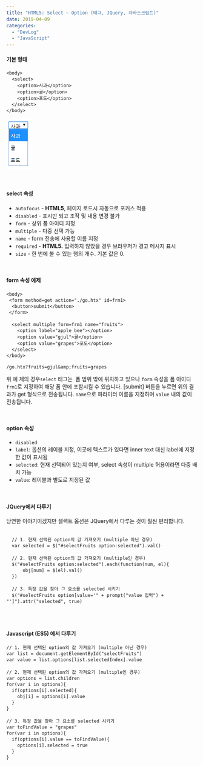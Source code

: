 ```yaml
---
title: "HTML5: Select ~ Option (태그, JQuery, 자바스크립트)"
date: 2019-04-09
categories: 
  - "DevLog"
  - "JavaScript"
---
```


#### **기본 형태**

```
<body>
  <select>
    <option>사과</option>
    <option>귤</option>
    <option>포도</option>
  </select>
</body>
```

[ ![](/assets/img/wp-content/uploads/2019/04/select1.png)](http://yoonbumtae.com/?attachment_id=1003)

 

#### **select 속성**

- `autofocus` - **HTML5**, 페이지 로드시 자동으로 포커스 적용
- `disabled` - 표시만 되고 조작 및 내용 변경 불가
- `form` - 상위 폼 아이디 지정
- `multiple` - 다중 선택 가능
- `name` - form 전송에 사용할 이름 지정
- `required` - **HTML5.** 입력하지 않았을 경우 브라우저가 경고 메시지 표시
- `size` - 한 번에 볼 수 있는 행의 개수. 기본 값은 0.

 

#### **form 속성 예제**

```
<body>
 <form method=get action="./go.htx" id=frm1>
  <button>submit</button>   
 </form>
 
  <select multiple form=frm1 name="fruits">
    <option label="apple bee"></option>
    <option value="gjul">귤</option>
    <option value="grapes">포도</option>
  </select>
</body>
```

```
/go.htx?fruits=gjul&amp;fruits=grapes
```

위 예 제의 경우`select` 태그는  폼 범위 밖에 위치하고 있으나 `form` 속성을 폼 아이디 `frm1`로 지정하여 해당 폼 안에 포함시킬 수 있습니다. \[submit\] 버튼을 누르면 위의 결과가 get 형식으로 전송됩니다. `name`으로 파라미터 이름을 지정하며 `value` 내의 값이 전송됩니다.

 

#### **option 속성**

- `disabled`
- `label`: 옵션의 레이블 지정, 이곳에 텍스트가 있다면 inner text 대신 label에 지정한 값이 표시됨
- `selected`: 현재 선택되어 있는지 여부, select 속성이 multiple 허용이라면 다중 배치 가능
- `value`: 레이블과 별도로 지정된 값

 

#### **JQuery에서 다루기**

당연한 이야기이겠지만 셀렉트 옵션은 JQuery에서 다루는 것이 훨씬 편리합니다.

```
  
  // 1. 현재 선택된 option의 값 가져오기 (multiple 아닌 경우)
  var selected = $("#selectFruits option:selected").val()
  
  // 2. 현재 선택된 option의 값 가져오기 (multiple인 경우)
  $("#selectFruits option:selected").each(function(num, el){
      obj[num] = $(el).val()
  })
  
  // 3. 특정 값을 찾아 그 요소를 selected 시키기
  $("#selectFruits option[value='" + prompt("value 입력") + "']").attr("selected", true)
  

```

 

#### **Javascript (ES5) 에서 다루기**

```
// 1. 현재 선택된 option의 값 가져오기 (multiple 아닌 경우)
var list = document.getElementById("selectFruits")
var value = list.options[list.selectedIndex].value

// 2. 현재 선택된 option의 값 가져오기 (multiple인 경우)
var options = list.children
for(var i in options){
  if(options[i].selected){
    obj[i] = options[i].value
  }
}

// 3. 특정 값을 찾아 그 요소를 selected 시키기
var toFindValue = "grapes"
for(var i in options){
  if(options[i].value == toFindValue){
    options[i].selected = true
  }
}

```
